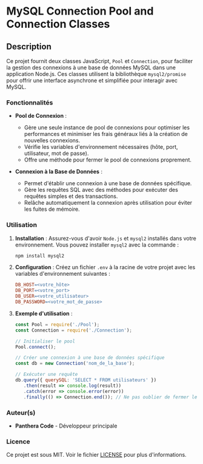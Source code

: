 # MySQL Connection Pool and Connection Classes

## Description

Ce projet fournit deux classes JavaScript, `Pool` et `Connection`, pour faciliter la gestion des connexions à une base de données MySQL dans une application Node.js. Ces classes utilisent la bibliothèque `mysql2/promise` pour offrir une interface asynchrone et simplifiée pour interagir avec MySQL.

### Fonctionnalités

- **Pool de Connexion** : 
  - Gère une seule instance de pool de connexions pour optimiser les performances et minimiser les frais généraux liés à la création de nouvelles connexions.
  - Vérifie les variables d'environnement nécessaires (hôte, port, utilisateur, mot de passe).
  - Offre une méthode pour fermer le pool de connexions proprement.

- **Connexion à la Base de Données** : 
  - Permet d'établir une connexion à une base de données spécifique.
  - Gère les requêtes SQL avec des méthodes pour exécuter des requêtes simples et des transactions.
  - Relâche automatiquement la connexion après utilisation pour éviter les fuites de mémoire.

### Utilisation

1. **Installation** : Assurez-vous d'avoir `Node.js` et `mysql2` installés dans votre environnement. Vous pouvez installer `mysql2` avec la commande :
   ```bash
   npm install mysql2
   ```
2. **Configuration** : Créez un fichier `.env` à la racine de votre projet avec les variables d'environnement suivantes :
   ```makefile
   DB_HOST=<votre_hôte>
   DB_PORT=<votre_port>
   DB_USER=<votre_utilisateur>
   DB_PASSWORD=<votre_mot_de_passe>
   ```
3. **Exemple d'utilisation** :
   ```javascript
   const Pool = require('./Pool');
   const Connection = require('./Connection');

   // Initialiser le pool
   Pool.connect();

   // Créer une connexion à une base de données spécifique
   const db = new Connection('nom_de_la_base');

   // Exécuter une requête
   db.query({ querySQL: 'SELECT * FROM utilisateurs' })
      .then(result => console.log(result))
      .catch(error => console.error(error))
      .finally(() => Connection.end()); // Ne pas oublier de fermer le pool
   ```

### Auteur(s)

- **Panthera Code** - Développeur principale

### Licence

Ce projet est sous MIT. Voir le fichier [LICENSE](./LICENSE) pour plus d'informations.